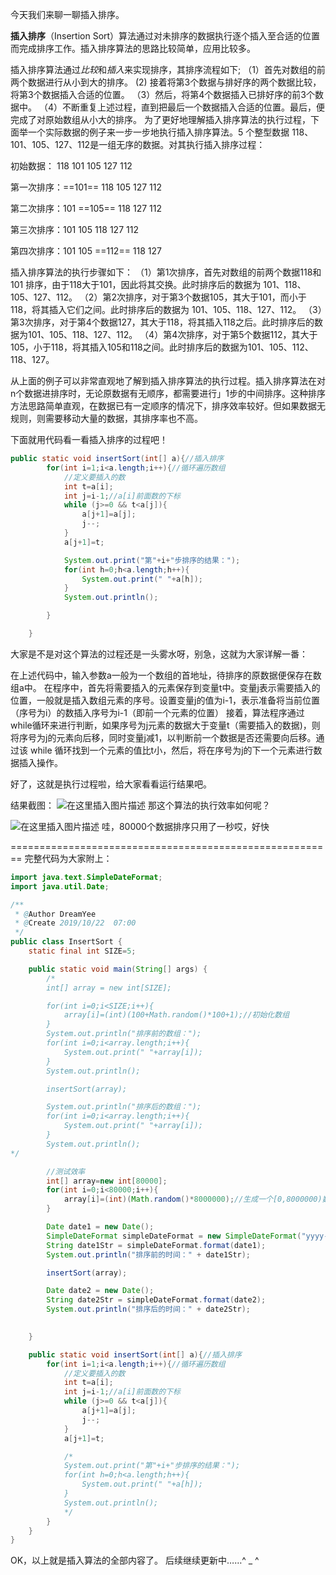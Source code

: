 今天我们来聊一聊插入排序。

**插入排序**（Insertion Sort）算法通过对未排序的数据执行逐个插入至合适的位置而完成排序工作。插入排序算法的思路比较简单，应用比较多。

插入排序算法通过*比较*和*插入*来实现排序，其排序流程如下;
（1）首先对数组的前两个数据进行从小到大的排序。
(2) 接着将第3个数据与排好序的两个数据比较，将第3个数据插入合适的位置。
（3）然后，将第4个数据插入已排好序的前3个数据中。
（4）不断重复上述过程，直到把最后一个数据插入合适的位置。最后，便完成了对原始数组从小大的排序。
为了更好地理解插入排序算法的执行过程，下面举一个实际数据的例子来一步一步地执行插入排序算法。5 个整型数据 118、101、105、127、112是一组无序的数据。对其执行插入排序过程：

初始数据：         118 101 105 127 112

第一次排序：==101== 118 105 127 112
                        
第二次排序：101 ==105== 118 127 112

第三次排序：101 105 118 127 112

第四次排序：101 105 ==112== 118 127

插入排序算法的执行步骤如下： 
（1）第1次排序，首先对数组的前两个数据118和101 排序，由于118大于101，因此将其交换。此时排序后的数据为 101、118、105、127、112。
（2）第2次排序，对于第3个数据105，其大于101，而小于118，将其插入它们之间。此时排序后的数据为 101、105、118、127、112。
（3）第3次排序，对于第4个数据127，其大于118，将其插入118之后。此时排序后的数据为101、105、118、127、112。
（4）第4次排序，对于第5个数据112，其大于105，小于118，将其插入105和118之间。此时排序后的数据为101、105、112、118、127。

从上面的例子可以非常直观地了解到插入排序算法的执行过程。插入排序算法在对 n个数据进排序时，无论原数据有无顺序，都需要进行」1步的中间排序。这种排序方法思路简单直观，在数据已有一定顺序的情况下，排序效率较好。但如果数据无规则，则需要移动大量的数据，其排序率也不高。

下面就用代码看一看插入排序的过程吧！

```java
public static void insertSort(int[] a){//插入排序
        for(int i=1;i<a.length;i++){//循环遍历数组
            //定义要插入的数
            int t=a[i];
            int j=i-1;//a[i]前面数的下标
            while (j>=0 && t<a[j]){
                a[j+1]=a[j];
                j--;
            }
            a[j+1]=t;

            System.out.print("第"+i+"步排序的结果：");
            for(int h=0;h<a.length;h++){
                System.out.print(" "+a[h]);
            }
            System.out.println();

        }

    }
```

 大家是不是对这个算法的过程还是一头雾水呀，别急，这就为大家详解一番：

在上述代码中，输入参数a一般为一个数组的首地址，待排序的原数据便保存在数组a中。
在程序中，首先将需要插入的元素保存到变量t中。变量j表示需要插入的位置，一般就是插入数组元素的序号。设置变量j的值为i-1，表示准备将当前位置（序号为i）的数插入序号为i-1（即前一个元素的位置）
接着，算法程序通过while循环来进行判断，如果序号为j元素的数据大于变量t（需要插入的数据)，则将序号为j的元素向后移，同时变量j减1，以判断前一个数据是否还需要向后移。通过该 while 循环找到一个元素的值比t小，然后，将在序号为j的下一个元素进行数据插入操作。

好了，这就是执行过程啦，给大家看看运行结果吧。

结果截图：
![在这里插入图片描述](https://img-blog.csdnimg.cn/20191022074357831.png?x-oss-process=image/watermark,type_ZmFuZ3poZW5naGVpdGk,shadow_10,text_aHR0cHM6Ly9ibG9nLmNzZG4ubmV0L3dlaXhpbl80NDY5NDMxNw==,size_16,color_FFFFFF,t_70)
那这个算法的执行效率如何呢？

![在这里插入图片描述](https://img-blog.csdnimg.cn/20191022074511350.png)
哇，80000个数据排序只用了一秒哎，好快

========================================================
完整代码为大家附上：

```java
import java.text.SimpleDateFormat;
import java.util.Date;

/**
 * @Author DreamYee
 * @Create 2019/10/22  07:00
 */
public class InsertSort {
    static final int SIZE=5;

    public static void main(String[] args) {
        /*
        int[] array = new int[SIZE];

        for(int i=0;i<SIZE;i++){
            array[i]=(int)(100+Math.random()*100+1);//初始化数组
        }
        System.out.println("排序前的数组：");
        for(int i=0;i<array.length;i++){
            System.out.print(" "+array[i]);
        }
        System.out.println();

        insertSort(array);

        System.out.println("排序后的数组：");
        for(int i=0;i<array.length;i++){
            System.out.print(" "+array[i]);
        }
        System.out.println();
*/

        //测试效率
        int[] array=new int[80000];
        for(int i=0;i<80000;i++){
            array[i]=(int)(Math.random()*8000000);//生成一个[0,8000000)数
        }

        Date date1 = new Date();
        SimpleDateFormat simpleDateFormat = new SimpleDateFormat("yyyy-MM-dd HH:mm:ss");
        String date1Str = simpleDateFormat.format(date1);
        System.out.println("排序前的时间：" + date1Str);

        insertSort(array);

        Date date2 = new Date();
        String date2Str = simpleDateFormat.format(date2);
        System.out.println("排序后的时间：" + date2Str);
        

    }

    public static void insertSort(int[] a){//插入排序
        for(int i=1;i<a.length;i++){//循环遍历数组
            //定义要插入的数
            int t=a[i];
            int j=i-1;//a[i]前面数的下标
            while (j>=0 && t<a[j]){
                a[j+1]=a[j];
                j--;
            }
            a[j+1]=t;

            /*
            System.out.print("第"+i+"步排序的结果：");
            for(int h=0;h<a.length;h++){
                System.out.print(" "+a[h]);
            }
            System.out.println();
            */
        }
    }
}

```
OK，以上就是插入算法的全部内容了。
后续继续更新中……^ _ ^
